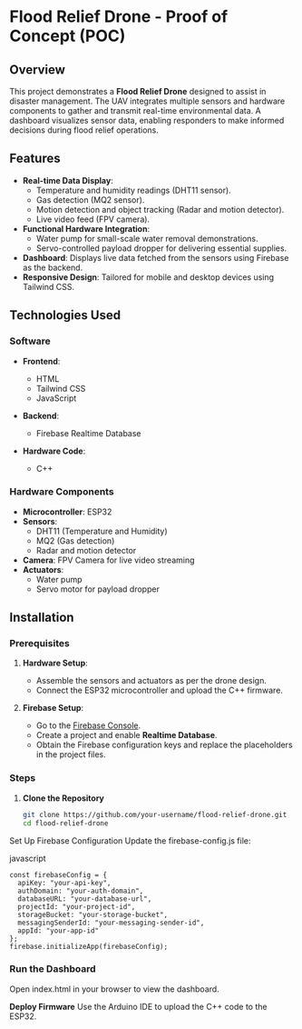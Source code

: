 # Flood Relief Drone - Proof of Concept (POC)  

## Overview  
This project demonstrates a **Flood Relief Drone** designed to assist in disaster management. The UAV integrates multiple sensors and hardware components to gather and transmit real-time environmental data. A dashboard visualizes sensor data, enabling responders to make informed decisions during flood relief operations.  

## Features  
- **Real-time Data Display**:  
  - Temperature and humidity readings (DHT11 sensor).  
  - Gas detection (MQ2 sensor).  
  - Motion detection and object tracking (Radar and motion detector).  
  - Live video feed (FPV camera).  
- **Functional Hardware Integration**:  
  - Water pump for small-scale water removal demonstrations.  
  - Servo-controlled payload dropper for delivering essential supplies.  
- **Dashboard**: Displays live data fetched from the sensors using Firebase as the backend.  
- **Responsive Design**: Tailored for mobile and desktop devices using Tailwind CSS.  

## Technologies Used  

### Software  
- **Frontend**:  
  - HTML  
  - Tailwind CSS  
  - JavaScript  

- **Backend**:  
  - Firebase Realtime Database  

- **Hardware Code**:  
  - C++  

### Hardware Components  
- **Microcontroller**: ESP32  
- **Sensors**:  
  - DHT11 (Temperature and Humidity)  
  - MQ2 (Gas detection)  
  - Radar and motion detector  
- **Camera**: FPV Camera for live video streaming  
- **Actuators**:  
  - Water pump  
  - Servo motor for payload dropper  

## Installation  

### Prerequisites  
1. **Hardware Setup**:  
   - Assemble the sensors and actuators as per the drone design.  
   - Connect the ESP32 microcontroller and upload the C++ firmware.  

2. **Firebase Setup**:  
   - Go to the [Firebase Console](https://console.firebase.google.com/).  
   - Create a project and enable **Realtime Database**.  
   - Obtain the Firebase configuration keys and replace the placeholders in the project files.  

### Steps  
1. **Clone the Repository**  
   ```bash
   git clone https://github.com/your-username/flood-relief-drone.git
   cd flood-relief-drone

Set Up Firebase Configuration
Update the firebase-config.js file:

javascript
```
const firebaseConfig = {
  apiKey: "your-api-key",
  authDomain: "your-auth-domain",
  databaseURL: "your-database-url",
  projectId: "your-project-id",
  storageBucket: "your-storage-bucket",
  messagingSenderId: "your-messaging-sender-id",
  appId: "your-app-id"
};
firebase.initializeApp(firebaseConfig);
```

### Run the Dashboard

Open index.html in your browser to view the dashboard.

**Deploy Firmware**
Use the Arduino IDE to upload the C++ code to the ESP32.
